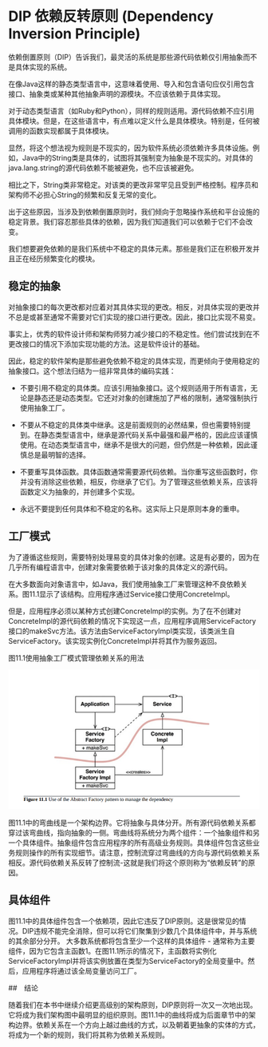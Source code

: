 
# DIP 依赖反转原则 (Dependency Inversion Principle)

依赖倒置原则（DIP）告诉我们，最灵活的系统是那些源代码依赖仅引用抽象而不是具体实现的系统。

在像Java这样的静态类型语言中，这意味着使用、导入和包含语句应仅引用包含接口、抽象类或某种其他抽象声明的源模块。不应该依赖于具体实现。

对于动态类型语言（如Ruby和Python），同样的规则适用。源代码依赖不应引用具体模块。但是，在这些语言中，有点难以定义什么是具体模块。特别是，任何被调用的函数实现都属于具体模块。

显然，将这个想法视为规则是不现实的，因为软件系统必须依赖许多具体设施。例如，Java中的String类是具体的，试图将其强制变为抽象是不现实的。对具体的java.lang.string的源代码依赖不能被避免，也不应该被避免。

相比之下，String类非常稳定。对该类的更改非常罕见且受到严格控制。程序员和架构师不必担心String的频繁和反复无常的变化。

出于这些原因，当涉及到依赖倒置原则时，我们倾向于忽略操作系统和平台设施的稳定背景。我们容忍那些具体的依赖，因为我们知道我们可以依赖于它们不会改变。

我们想要避免依赖的是我们系统中不稳定的具体元素。那些是我们正在积极开发并且正在经历频繁变化的模块。

## 稳定的抽象

对抽象接口的每次更改都对应着对其具体实现的更改。相反，对具体实现的更改并不总是或甚至通常不需要对它们实现的接口进行更改。因此，接口比实现不易变。

事实上，优秀的软件设计师和架构师努力减少接口的不稳定性。他们尝试找到在不更改接口的情况下添加实现功能的方法。这是软件设计的基础。

因此，稳定的软件架构是那些避免依赖不稳定的具体实现，而更倾向于使用稳定的抽象接口。这个想法归结为一组非常具体的编码实践：

- 不要引用不稳定的具体类。应该引用抽象接口。这个规则适用于所有语言，无论是静态还是动态类型。它还对对象的创建施加了严格的限制，通常强制执行使用抽象工厂。

- 不要从不稳定的具体类中继承。这是前面规则的必然结果，但也需要特别提到。在静态类型语言中，继承是源代码关系中最强和最严格的，因此应该谨慎使用。在动态类型语言中，继承不是很大的问题，但仍然是一种依赖，因此谨慎总是最明智的选择。

- 不要重写具体函数。具体函数通常需要源代码依赖。当你重写这些函数时，你并没有消除这些依赖，相反，你继承了它们。为了管理这些依赖关系，应该将函数定义为抽象的，并创建多个实现。

- 永远不要提到任何具体和不稳定的名称。这实际上只是原则本身的重申。

## 工厂模式

为了遵循这些规则，需要特别处理易变的具体对象的创建。这是有必要的，因为在几乎所有编程语言中，创建对象需要依赖于该对象的具体定义的源代码。

在大多数面向对象语言中，如Java，我们使用抽象工厂来管理这种不良依赖关系。图11.1显示了该结构。应用程序通过Service接口使用ConcreteImpl。

但是，应用程序必须以某种方式创建ConcreteImpl的实例。为了在不创建对ConcreteImpl的源代码依赖的情况下实现这一点，应用程序调用ServiceFactory接口的makeSvc方法。该方法由ServiceFactoryImpl类实现，该类派生自ServiceFactory。该实现实例化ConcreteImpl并将其作为服务返回。

图11.1使用抽象工厂模式管理依赖关系的用法

![图11.1使用抽象工厂模式管理依赖关系的用法](./static/11.1.png)

图11.1中的弯曲线是一个架构边界。它将抽象与具体分开。所有源代码依赖关系都穿过该弯曲线，指向抽象的一侧。弯曲线将系统分为两个组件：一个抽象组件和另一个具体组件。抽象组件包含应用程序的所有高级业务规则。具体组件包含这些业务规则操作的所有实现细节。请注意，控制流穿过弯曲线的方向与源代码依赖关系相反。源代码依赖关系反转了控制流-这就是我们将这个原则称为“依赖反转”的原因。

## 具体组件

图11.1中的具体组件包含一个依赖项，因此它违反了DIP原则。这是很常见的情况。DIP违规不能完全消除，但可以将它们聚集到少数几个具体组件中，并与系统的其余部分分开。
大多数系统都将包含至少一个这样的具体组件 - 通常称为主要组件，因为它包含主函数1。在图11.1所示的情况下，主函数将实例化ServiceFactoryImpl并将该实例放置在类型为ServiceFactory的全局变量中。然后，应用程序将通过该全局变量访问工厂。

##　结论

随着我们在本书中继续介绍更高级别的架构原则，DIP原则将一次又一次地出现。它将成为我们架构图中最明显的组织原则。图11.1中的曲线将成为后面章节中的架构边界。依赖关系在一个方向上越过曲线的方式，以及朝着更抽象的实体的方式，将成为一个新的规则，我们将其称为依赖关系规则。
